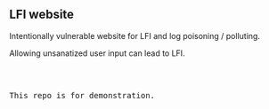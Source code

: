 ## LFI website

Intentionally vulnerable website for LFI and log poisoning / polluting.

Allowing unsanatized user input can lead to LFI.

<pre>
<?php

$file = $_GET['file'];

if(isset($file))
{
    include("$file");
}
</pre>

This repo is for demonstration.

